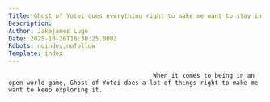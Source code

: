 ```yaml
---
Title: Ghost of Yotei does everything right to make me want to stay in its open-world
Description: 
Author: Jakejames Lugo
Date: 2025-10-26T16:30:25.000Z
Robots: noindex,nofollow
Template: index
---
```


                                            When it comes to being in an open world game, Ghost of Yotei does a lot of things right to make me want to keep exploring it.
                                        